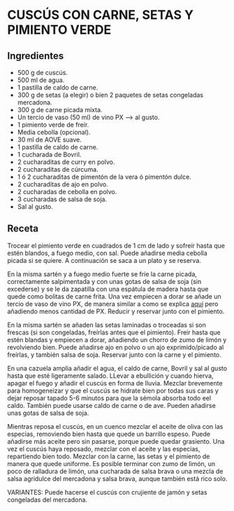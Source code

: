 # CUSCÚS CON CARNE, SETAS Y PIMIENTO VERDE

## Ingredientes

- 500 g de cuscús.
- 500 ml de agua.
- 1 pastilla de caldo de carne.
- 300 g de setas (a elegir) o bien 2 paquetes de setas congeladas mercadona.
- 300 g de carne picada mixta.
- Un tercio de vaso (50 ml) de vino PX --> al gusto.
- 1 pimiento verde de freír.
- Media cebolla (opcional).
- 30 ml de AOVE suave.
- 1 pastilla de caldo de carne.
- 1 cucharada de Bovril.
- 2 cucharaditas de curry en polvo.
- 2 cucharaditas de cúrcuma.
- 1 ó 2 cucharaditas de pimentón de la vera ó pimentón dulce.
- 2 cucharaditas de ajo en polvo.
- 2 cucharadas de cebolla en polvo.
- 3 cucharadas de salsa de soja.
- Sal al gusto.


## Receta

Trocear el pimiento verde en cuadrados de 1 cm de lado y sofreír hasta que estén blandos, a fuego medio, con sal. Puede añadirse media cebolla picada si se quiere. A continuación se saca a un plato y se reserva. <br>

En la misma sartén y a fuego medio fuerte se fríe la carne picada, correctamente salpimentada y con unas gotas de salsa de soja (sin excederse) y se le da zapatilla con una espátula de madera hasta que quede como bolitas de carne frita. Una vez empiecen a dorar se añade un tercio de vaso de vino PX, de manera similar a como se explica [aquí](/arroces/ArrozConSetasYCarneAlPX.md) pero añadiendo menos cantidad de PX. Reducir y reservar junto con el pimiento. <br>

En la misma sartén se añaden las setas laminadas o troceadas si son frescas (si son congeladas, freírlas antes que el pimiento). Freír hasta que estén blandas y empiecen a dorar, añadiendo un chorro de zumo de limón y revolviendo bien. Puede añadirse ajo en polvo o un ajo exprimido/picado al freírlas, y también salsa de soja. Reservar junto con la carne y el pimiento.<br>

En una cazuela amplia añadir el agua, el caldo de carne, Bovril y sal al gusto hasta que esté ligeramente salado. LLevar a ebullición y cuando hierva, apagar el fuego y añadir el cuscús en forma de lluvia. Mezclar brevemente para homogeneizar y que el cuscús se hidrate bien por todas sus caras y dejar reposar tapado 5-6 minutos para que la sémola absorba todo eel caldo. También puede usarse caldo de carne o de ave. Pueden añadirse unas gotas de salsa de soja.<br>

Mientras reposa el cuscús, en un cuenco mezclar el aceite de oliva con las especias, removiendo bien hasta que quede un barrillo espeso. Puede añadirse más aceite pero sin pasarse, porque puede quedar grasiento. Una vez el cuscús haya reposado, mezclar con el aceite y las especias, repartiendo bien todo. Mezclar con la carne, las setas y el pimiento de manera que quede uniforme. Es posible terminar con zumo de limón, un poco de ralladura de limón, una cucharada de salsa brava o una mezcla de salsa agridulce del mercadona y salsa brava, aunque también está rico solo.<br>

VARIANTES: Puede hacerse el cuscús con crujiente de jamón y setas congeladas del mercadona.

